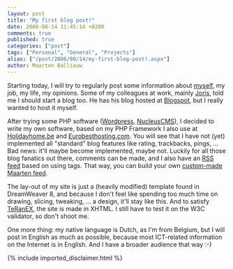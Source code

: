 ```yaml
---
layout: post
title: "My first blog post!"
date: 2006-08-14 11:45:14 +0200
comments: true
published: true
categories: ["post"]
tags: ["Personal", "General", "Projects"]
alias: ["/post/2006/08/14/my-first-blog-post!.aspx"]
author: Maarten Balliauw
---
```

<p>Starting today, I will try to regularly post some information about <a href="http://www.balliauw.be/maarten/about-me.php" mce_href="http://www.balliauw.be/maarten/about-me.php">myself</a>, my job, my life, my opinions. Some of my colleagues at work, mainly <a href="http://jopx.blogspot.com" mce_href="http://jopx.blogspot.com">Joris</a>, told me I should start a blog too. He has his blog hosted at <a href="http://www.blogspot.com" mce_href="http://www.blogspot.com">Blogspot</a>, but I really wanted to host it myself. </p> <p>After trying some PHP software (<a href="http://www.wordpress.org" mce_href="http://www.wordpress.org">Wordpress</a>, <a href="http://ww.nucleuscms.org" mce_href="http://ww.nucleuscms.org">NucleusCMS</a>), I decided to write my own software, based on my PHP Framework I also use at <a href="http://www.holidayhome.be" mce_href="http://www.holidayhome.be">Holidayhome.be</a> and <a href="http://www.eurobesthosting.com" mce_href="http://www.eurobesthosting.com">Eurobesthosting.com</a>. You will see that I have not (yet) implemented all "standard" blog features like rating, trackbacks, pings, ... Bad news: it'll maybe become implemented, maybe not. Luckily for all those blog fanatics out there, comments can be made, and I also have an <a href="http://www.balliauw.be/maarten/rss.php" mce_href="http://www.balliauw.be/maarten/rss.php">RSS feed</a> based on using tags. That way, you can build your own <a href="http://www.balliauw.be/maarten/tags.php" mce_href="http://www.balliauw.be/maarten/tags.php">custom-made Maarten feed</a>. </p> <p>The lay-out of my site is just a (heavily modified) template found in DreamWeaver 8, and because I don't feel like spending too much time on drawing, slicing, tweaking, ... a design, it'll stay like this. And to satisfy <a href="http://www.budts.be" mce_href="http://www.budts.be">TeRanEX</a>, the site is made in XHTML. I still have to test it on the W3C validator, so don't shoot me. </p> <p>One more thing: my native language is Dutch, as I'm from Belgium, but I will post in English as much as possible, because most ICT-related information on the Internet is in English. And I have a broader audience that way :-)</p>
{% include imported_disclaimer.html %}
